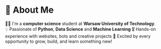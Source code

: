 # 👋 About Me

👨‍🦰 I'm a **computer science** student at **Warsaw University of Technology**.  
💡 Passionate of **Python**, **Data Science** and **Machine Learning**
🎖️ Hands-on experience with websites, bots and creative projects
🚀 Excited by every opportunity to grow, build, and learn something new!




